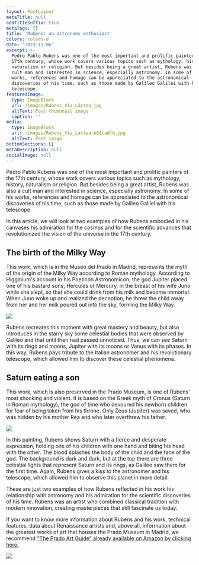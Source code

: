 ```yaml
---
layout: PostLayout
metaTitle: null
addTitleSuffix: true
metaTags: []
title: 'Rubens: an astronomy enthusiast'
colors: colors-d
date: '2023-11-06'
excerpt: >-
  Pedro Pablo Rubens was one of the most important and prolific painters of the
  17th century, whose work covers various topics such as mythology, history,
  naturalism or religion. But besides being a great artist, Rubens was also a
  cult man and interested in science, especially astronomy. In some of his
  works, references and homage can be appreciated to the astronomical
  discoveries of his time, such as those made by Galileo Galilei with his
  telescope.
featuredImage:
  type: ImageBlock
  url: /images/Rubens_Vía_Láctea.jpg
  altText: Post thumbnail image
  caption: ''
media:
  type: ImageBlock
  url: /images/Rubens_Vía_Láctea-b81cadfb.jpg
  altText: Post image
bottomSections: []
metaDescription: null
socialImage: null
---
```

Pedro Pablo Rubens was one of the most important and prolific painters of the 17th century, whose work covers various topics such as mythology, history, naturalism or religion. But besides being a great artist, Rubens was also a cult man and interested in science, especially astronomy. In some of his works, references and homage can be appreciated to the astronomical discoveries of his time, such as those made by Galileo Galilei with his telescope.

In this article, we will look at two examples of how Rubens embodied in his canvases his admiration for the cosmos and for the scientific advances that revolutionized the vision of the universe in the 17th century.

## The birth of the Milky Way

This work, which is in the Museo del Prado in Madrid, represents the myth of the origin of the Milky Way according to Roman mythology. According to Higginium's account in his Poeticon Astronomicon, the god Jupiter placed one of his bastard sons, Hercules or Mercury, in the breast of his wife Juno while she slept, so that she could drink from his milk and become immortal. When Juno woke up and realized the deception, he threw the child away from her and her milk poured out into the sky, forming the Milky Way.

![](/images/Rubens_V%C3%ADa_L%C3%A1ctea-b81cadfb.jpg)

Rubens recreates this moment with great mastery and beauty, but also introduces in the starry sky some celestial bodies that were observed by Galileo and that until then had passed unnoticed. Thus, we can see Saturn with its rings and moons, Jupiter with its moons or Venus with its phases. In this way, Rubens pays tribute to the Italian astronomer and his revolutionary telescope, which allowed him to discover these celestial phenomena.

## Saturn eating a son

This work, which is also preserved in the Prado Museum, is one of Rubens' most shocking and violent. It is based on the Greek myth of Cronus (Saturn in Roman mythology), the god of time who devoured his newborn children for fear of being taken from his throne. Only Zeus (Jupiter) was saved, who was hidden by his mother Rea and who later overthrew his father.

![](https://upload.wikimedia.org/wikipedia/commons/d/dd/Rubens_saturn.jpg)

In this painting, Rubens shows Saturn with a fierce and desperate expression, holding one of his children with one hand and biting his head with the other. The blood splashes the body of the child and the face of the god. The background is dark and dark, but at the top there are three celestial lights that represent Saturn and its rings, as Galileo saw them for the first time. Again, Rubens gives a kiss to the astronomer and his telescope, which allowed him to observe this planet in more detail.

These are just two examples of how Rubens reflected in his work his relationship with astronomy and his admiration for the scientific discoveries of his time. Rubens was an artist who combined classical tradition with modern innovation, creating masterpieces that still fascinate us today.

If you want to know more information about Rubens and his work, technical features, data about Renaissance artists and, above all, information about the greatest works of art that houses the Prado Museum in Madrid, we recommend ["The Prado Art Guide" already available on Amazon by clicking here.](https://www.amazon.es/dp/8418943424/)

![](/images/1659105482.png)
